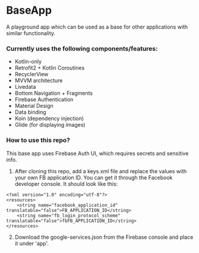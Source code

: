 # BaseApp

A playground app which can be used as a base for other applications with similar functionality.

### Currently uses the following components/features:
- Kotlin-only
- Retrofit2 + Kotlin Coroutines
- RecyclerView
- MVVM architecture
- Livedata
- Bottom Navigation + Fragments
- Firebase Authentication
- Material Design
- Data binding
- Koin (dependency injection)
- Glide (for displaying images)

### How to use this repo?

This base app uses Firebase Auth UI, which requires secrets and sensitive info.

1. After cloning this repo, add a keys.xml file and replace the values with your own FB application ID.
You can get it through the Facebook developer console. It should look like this:
```
<?xml version="1.0" encoding="utf-8"?>
<resources>
    <string name="facebook_application_id" translatable="false">FB_APPLICATION_ID</string>
    <string name="fb_login_protocol_scheme" translatable="false">fbFB_APPLICATION_ID</string>
</resources>
```

2. Download the google-services.json from the Firebase console and place it under 'app'.